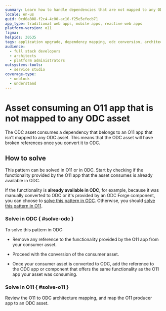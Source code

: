 ```yaml
---
summary: Learn how to handle dependencies that are not mapped to any ODC asset during the assessment of your O11 to ODC conversion.
locale: en-us
guid: 0cd0a808-f2c4-4c00-ac10-f25e5efecb71
app_type: traditional web apps, mobile apps, reactive web apps
platform-version: o11
figma:
helpids: 30535
tags: application upgrade, dependency mapping, odc conversion, architecture mapping, outsystems platform
audience:
  - full stack developers
  - architects
  - platform administrators
outsystems-tools:
  - service studio
coverage-type:
  - unblock
  - understand
---
```


# Asset consuming an O11 app that is not mapped to any ODC asset

The ODC asset consumes a dependency that belongs to an O11 app that isn't mapped to any ODC asset. This means that the ODC asset will have broken references once you convert it to ODC.

## How to solve

This pattern can be solved in O11 or in ODC. Start by checking if the functionality provided by the O11 app that the asset consumes is already available in ODC.

If the functionality is **already available in ODC**, for example, because it was manually converted to ODC or it's provided by an ODC Forge component, you can choose to [solve this pattern in ODC](#solve-odc). Otherwise, you should [solve this pattern in O11](#solve-o11).

### Solve in ODC { #solve-odc }

To solve this pattern in ODC:

* Remove any reference to the functionality provided by the O11 app from your consumer asset.

* Proceed with the conversion of the consumer asset.

* Once your consumer asset is converted to ODC, add the reference to the ODC app or component that offers the same functionality as the O11 app your asset was consuming.

### Solve in O11 { #solve-o11 }

Review the O11 to ODC architecture mapping, and map the O11 producer app to an ODC asset.
